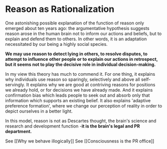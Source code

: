 # Reason as Rationalization

One astonishing possible explanation of the function of reason only emerged about ten years ago: the argumentative hypothesis suggests reason arose in the human brain not to inform our actions and beliefs, but to explain and defend them to others. In other words, it is an adaptation necessitated by our being a highly social species. 

**We may use reason to detect lying in others, to resolve disputes, to attempt to influence other people or to explain our actions in retrospect, but it seems not to play the decisive role in individual decision-making.**


In my view this theory has much to commend it. For one thing, it explains why individuals use reason so sparingly, selectively and above all self-servingly. It explains why we are good at contriving reasons for positions we already hold, or for decisions we have already made. And it explains confirmation bias which leads people to seek out and absorb only that information which supports an existing belief.  It also explains 'adaptive preference formation', where we change our perception of reality in order to depict ourselves in a better light. 

In this model, reason is not as Descartes thought, the brain's science and research and development function -**it is the brain's legal and PR department.**


See [[Why we behave illogically]]
See [[Consciousness is the PR office]]
